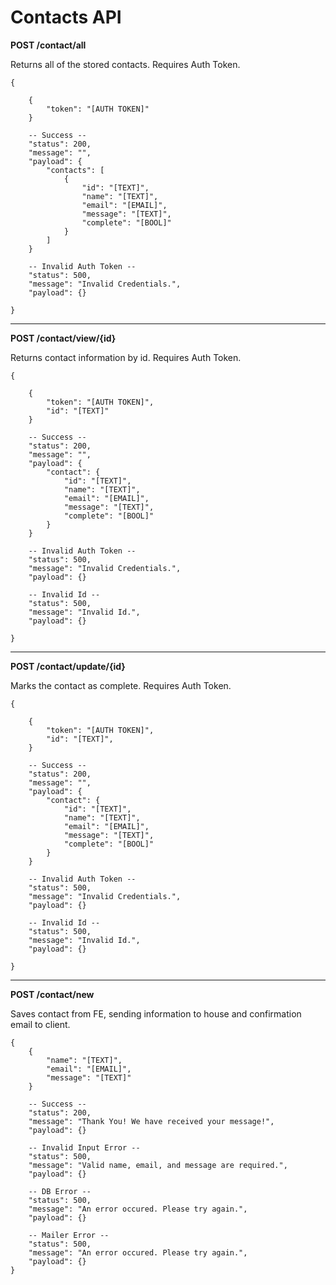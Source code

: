 # Contacts API

**POST /contact/all**

Returns all of the stored contacts. Requires Auth Token.

````
{

    {
        "token": "[AUTH TOKEN]"
    }

    -- Success --
    "status": 200,
    "message": "",
    "payload": {
        "contacts": [
            {
                "id": "[TEXT]",
                "name": "[TEXT]",
                "email": "[EMAIL]",
                "message": "[TEXT]",
                "complete": "[BOOL]"
            }
        ]    
    }

    -- Invalid Auth Token --
    "status": 500,
    "message": "Invalid Credentials.",
    "payload": {}

}
````

---

**POST /contact/view/{id}**

Returns contact information by id. Requires Auth Token.

````
{

    {
        "token": "[AUTH TOKEN]",
        "id": "[TEXT]"
    }

    -- Success --
    "status": 200,
    "message": "",
    "payload": {
        "contact": {
            "id": "[TEXT]",
            "name": "[TEXT]",
            "email": "[EMAIL]",
            "message": "[TEXT]",
            "complete": "[BOOL]"
        }   
    }

    -- Invalid Auth Token --
    "status": 500,
    "message": "Invalid Credentials.",
    "payload": {}

    -- Invalid Id --
    "status": 500,
    "message": "Invalid Id.",
    "payload": {}

}
````

---

**POST /contact/update/{id}**

Marks the contact as complete. Requires Auth Token.

````
{

    {
        "token": "[AUTH TOKEN]",
        "id": "[TEXT]",
    }

    -- Success --
    "status": 200,
    "message": "",
    "payload": {
        "contact": {
            "id": "[TEXT]",
            "name": "[TEXT]",
            "email": "[EMAIL]",
            "message": "[TEXT]",
            "complete": "[BOOL]"
        }   
    }

    -- Invalid Auth Token --
    "status": 500,
    "message": "Invalid Credentials.",
    "payload": {}

    -- Invalid Id --
    "status": 500,
    "message": "Invalid Id.",
    "payload": {}

}
````

---

**POST /contact/new**

Saves contact from FE, sending information to house and confirmation email to client.

````
{
    {
        "name": "[TEXT]",
        "email": "[EMAIL]",
        "message": "[TEXT]"
    }    

    -- Success --
    "status": 200,
    "message": "Thank You! We have received your message!",
    "payload": {}

    -- Invalid Input Error --
    "status": 500,
    "message": "Valid name, email, and message are required.",
    "payload": {}

    -- DB Error --
    "status": 500,
    "message": "An error occured. Please try again.",
    "payload": {}

    -- Mailer Error --
    "status": 500,
    "message": "An error occured. Please try again.",
    "payload": {}
}
````